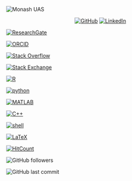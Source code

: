 ![Monash UAS](https://raw.githubusercontent.com/alwinw/alwinw/master/image/Monash-UAS-Banner.jpg)

<p align="center">
    <a href="https://github.com/alwinw" target="blank"><img alt="GitHub" src="https://img.shields.io/badge/-alwinw-181717?style=flat&logo=GitHub"></a>
    <a href="https://www.linkedin.com/in/alwinrwang" target="blank"><img alt="LinkedIn" src="https://img.shields.io/badge/-LinkedIn-0077B5?style=flat&logo=Linkedin&logoColor=white"></a>
</p>


[![ResearchGate](https://img.shields.io/badge/-ResearchGate-00CCBB?style=flat&logo=ResearchGate&logoColor=white)](https://www.researchgate.net/profile/Alwin_Wang)

[![ORCID](https://img.shields.io/badge/-ORCID-A6CE39?style=flat&logo=ORCID&logoColor=white)](https://orcid.org/0000-0003-4883-2917)

[![Stack Overflow](https://img.shields.io/badge/-Stack%20Overflow-FE7A16?style=flat&logo=Stack-Overflow&logoColor=white)](https://stackoverflow.com/users/5782687/alwin)

[![Stack Exchange](https://img.shields.io/badge/-Stack%20Exchange-1E5297?style=flat&logo=Stack-Exchange&logoColor=white&link=https://stackexchange.com/users/4446338/alwin)](https://stackexchange.com/users/4446338/alwin)

[![R](https://img.shields.io/badge/-python-3776AB?style=flat&logo=Python&logoColor=white)](https://github.com/alwinw?tab=repositories&language=python)

[![python](https://img.shields.io/badge/-R-276DC3?style=flat&logo=R&logoColor=white)](https://github.com/alwinw?tab=repositories&language=r)

[![MATLAB](https://img.shields.io/badge/-MATALB-0076A8?style=flat&logo=Mathworks&logoColor=white)](https://github.com/alwinw?tab=repositories&language=matlab)

[![C++](https://img.shields.io/badge/-C%2B%2B-00599C?style=flat&logo=C%2B%2B&logoColor=white)](https://github.com/alwinw?tab=repositories&language=c%2B%2B)

[![shell](https://img.shields.io/badge/-shell-5391FE?style=flat&logo=PowerShell&logoColor=white)](https://github.com/alwinw?tab=repositories&language=shell)

[![LaTeX](https://img.shields.io/badge/-LaTeX-008080?style=flat&logo=LaTeX&logoColor=white)](https://github.com/alwinw?tab=repositories&language=TeX)


[![HitCount](http://hits.dwyl.com/alwinw/alwinw.svg)](https://github.com/alwinw)

![GitHub followers](https://img.shields.io/github/followers/alwinw)

![GitHub last commit](https://img.shields.io/github/last-commit/alwinw/alwinw?label=last%20updated)

<!-- <h1 align="center">Hi 👋, I'm Alwin</h1>
<h3 align="center">Former Design Lead @MonashUAS</h3>
<p align="left"> <img src="https://komarev.com/ghpvc/?username=alwinw" alt="alwinw" /> </p>

<p align="left"><img src="https://konpa.github.io/devicon/devicon.git/icons/python/python-original-wordmark.svg" alt="python" width="20" height="20"/></p><p align="center"> <img src="https://github-readme-stats.vercel.app/api?username=alwinw&show_icons=true" alt="alwinw" /> </p>

<p align="center">
<a href="https://dev.to/alwinw" target="blank"><img align="center" src="https://cdn.jsdelivr.net/npm/simple-icons@3.0.1/icons/dev-dot-to.svg" alt="alwinw" height="20" width="20" /></a>
<a href="https://linkedin.com/in/alwinrwang" target="blank"><img align="center" src="https://cdn.jsdelivr.net/npm/simple-icons@3.0.1/icons/linkedin.svg" alt="alwinrwang" height="20" width="20" /></a>
<a href="https://stackoverflow.com/alwin" target="blank"><img align="center" src="https://cdn.jsdelivr.net/npm/simple-icons@3.0.1/icons/stackoverflow.svg" alt="alwin" height="20" width="20" /></a>
</p> -->

<!--
### Hi there 👋
**alwinw/alwinw** is a ✨ _special_ ✨ repository because its `README.md` (this file) appears on your GitHub profile.

Here are some ideas to get you started:

- 🔭 I’m currently working on ...
- 🌱 I’m currently learning ...
- 👯 I’m looking to collaborate on ...
- 🤔 I’m looking for help with ...
- 💬 Ask me about ...
- 📫 How to reach me: ...
- 😄 Pronouns: ...
- ⚡ Fun fact: ...
-->
